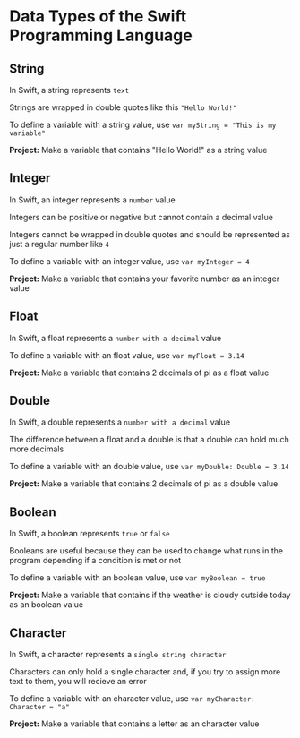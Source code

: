 # Data Types of the Swift Programming Language

## String
In Swift, a string represents ````text````

Strings are wrapped in double quotes like this ````"Hello World!"````

To define a variable with a string value, use ````var myString = "This is my variable"````

**Project:** Make a variable that contains "Hello World!" as a string value


## Integer
In Swift, an integer represents a ````number```` value

Integers can be positive or negative but cannot contain a decimal value

Integers cannot be wrapped in double quotes and should be represented as just a regular number like ````4````

To define a variable with an integer value, use ````var myInteger = 4````

**Project:** Make a variable that contains your favorite number as an integer value


## Float
In Swift, a float represents a ````number with a decimal```` value

To define a variable with an float value, use ````var myFloat = 3.14````

**Project:** Make a variable that contains 2 decimals of pi as a float value


## Double
In Swift, a double represents a ````number with a decimal```` value

The difference between a float and a double is that a double can hold much more decimals

To define a variable with an double value, use ````var myDouble: Double = 3.14````

**Project:** Make a variable that contains 2 decimals of pi as a double value


## Boolean
In Swift, a boolean represents ````true```` or ````false````

Booleans are useful because they can be used to change what runs in the program depending if a condition is met or not

To define a variable with an boolean value, use ````var myBoolean = true````

**Project:** Make a variable that contains if the weather is cloudy outside today as an boolean value


## Character
In Swift, a character represents a ````single string character````

Characters can only hold a single character and, if you try to assign more text to them, you will recieve an error

To define a variable with an character value, use ````var myCharacter: Character = "a"````

**Project:** Make a variable that contains a letter as an character value
